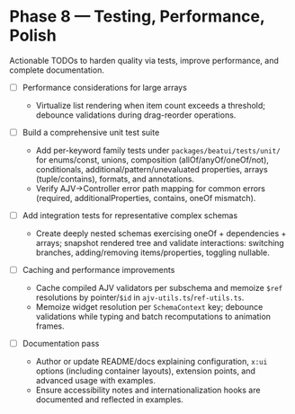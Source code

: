 # Phase 8 — Testing, Performance, Polish

Actionable TODOs to harden quality via tests, improve performance, and complete documentation.

- [ ] Performance considerations for large arrays
  - Virtualize list rendering when item count exceeds a threshold; debounce validations during drag-reorder operations.

- [ ] Build a comprehensive unit test suite
  - Add per-keyword family tests under `packages/beatui/tests/unit/` for enums/const, unions, composition (allOf/anyOf/oneOf/not), conditionals, additional/pattern/unevaluated properties, arrays (tuple/contains), formats, and annotations.
  - Verify AJV→Controller error path mapping for common errors (required, additionalProperties, contains, oneOf mismatch).

- [ ] Add integration tests for representative complex schemas
  - Create deeply nested schemas exercising oneOf + dependencies + arrays; snapshot rendered tree and validate interactions: switching branches, adding/removing items/properties, toggling nullable.

- [ ] Caching and performance improvements
  - Cache compiled AJV validators per subschema and memoize `$ref` resolutions by pointer/`$id` in `ajv-utils.ts`/`ref-utils.ts`.
  - Memoize widget resolution per `SchemaContext` key; debounce validations while typing and batch recomputations to animation frames.

- [ ] Documentation pass
  - Author or update README/docs explaining configuration, `x:ui` options (including container layouts), extension points, and advanced usage with examples.
  - Ensure accessibility notes and internationalization hooks are documented and reflected in examples.

